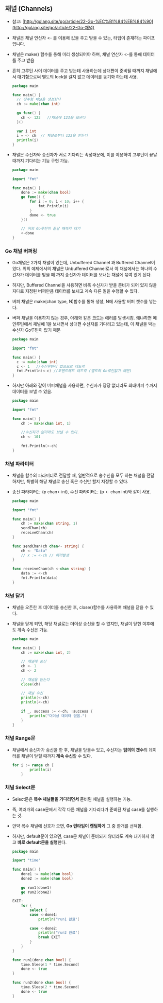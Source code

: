 ## 채널 (Channels)

- 참고: [http://golang.site/go/article/22-Go-%EC%B1%84%EB%84%90](http://golang.site/go/article/22-Go-채널)

- 채널은 채널 연산자 <- 를 이용해 값을 주고 받을 수 있는, 타입이 존재하는 파이프입니다.

- 채널은 make() 함수를 통해 미리 생성되어야 하며, 채널 연산자 <-를 통해 데이터를 주고 받음

- 흔히 고루틴 사이 데이터를 주고 받는데 사용하는데 상대편이 준비될 때까지 채널에서 대기함으로써 별도의 lock을 걸지 않고 데이터를 동기화 하는데 사용.

  ```go
  package main
   
  func main() {
    // 정수형 채널을 생성한다 
    ch := make(chan int)
   
    go func() {
      ch <- 123   //채널에 123을 보낸다
    }()
   
    var i int
    i = <- ch  // 채널로부터 123을 받는다
    println(i)
  }
  ```

- 채널은 수신자와 송신자가 서로 기다리는 속성때문에, 이를 이용하여 고루틴이 끝날 때까지 기다리는 기능 구현 가능.

  ```go
  package main
   
  import "fmt"
   
  func main() {
      done := make(chan bool)
      go func() {
          for i := 0; i < 10; i++ {
              fmt.Println(i)
          }
          done <- true
      }()
   
      // 위의 Go루틴이 끝날 때까지 대기
      <-done
  }
  ```



### Go 채널 버퍼링

- Go채널은 2가지 채널이 있는데, Unbuffered Channel 과 Buffered Channel이 있다. 위의 예제에서의 채널은 Unbuffered Channel로서 이 채널에서는 하나의 수긴자가 데이터를 받을 때 까지 송신자가 데이터를 보내는 채널에 묶여 있게 된다.

- 하지만, Buffered Channel을 사용하면 비록 수신자가 받을 준비가 되어 있지 않을지다로 지정된 버퍼만큼 데이터를 보내고 계속 다른 일을 수행할 수 있다.

- 버퍼 채널은 make(chan type, N)함수를 통해 생성, N에 사용할 버퍼 갯수를 넣는다.

- 버퍼 채널을 이용하지 않는 경우, 아래와 같은 코드는 에러를 발생시킴. 왜냐하면 메인루틴에서 채널에 1을 보내면서 상대편 수신자를 기다리고 있는데, 이 채널을 박는 수신자 Go루틴이 없기 때문

  ```go
  package main
   
  import "fmt"
   
  func main() {
    c := make(chan int)
    c <- 1   //수신루틴이 없으므로 데드락 
    fmt.Println(<-c) //코멘트해도 데드락 (별도의 Go루틴없기 때문)
  }
  ```

- 하지만 아래와 같이 버퍼채널을 사용하면, 수신자가 당장 없더라도 최대버퍼 수까지 데이터를 보낼 수 있음.

  ```go
  package main
   
  import "fmt"
   
  func main() {
      ch := make(chan int, 1)
   
      //수신자가 없더라도 보낼 수 있다.
      ch <- 101
   
      fmt.Println(<-ch)
  }
  ```



### 채널 파라미터

- 채널을 함수의 파라미터로 전달할 때, 일반적으로 송수신을 모두 하는 채널을 전달하지만, 특별히 해당 채널로 송신 혹은 수신만 할지 지정할 수 있다.

- 송신 파라미터는 (p chan<-int), 수신 파라미터는 (p <- chan int)와 같이 사용.

  ```go
  package main
   
  import "fmt"
   
  func main() {
      ch := make(chan string, 1)
      sendChan(ch)
      receiveChan(ch)
  }
   
  func sendChan(ch chan<- string) {
      ch <- "Data"
      // x := <-ch // 에러발생
  }
   
  func receiveChan(ch <-chan string) {
      data := <-ch
      fmt.Println(data)
  }
  ```



### 채널 닫기

- 채널을 오픈한 후 데이터를 송신한 후, close()함수를 사용하여 채널을 닫을 수 있다.

- 채널을 닫게 되면, 해당 채널로는 더이상 송신을 할 수 없지만, 채널이 닫힌 이후에도 계속 수신은 가능.

  ```go
  package main
   
  func main() {
      ch := make(chan int, 2)
       
      // 채널에 송신
      ch <- 1
      ch <- 2
       
      // 채널을 닫는다
      close(ch)
   
      // 채널 수신
      println(<-ch)
      println(<-ch)
       
      if _, success := <-ch; !success {
          println("더이상 데이타 없음.")
      }
  }
  ```

  

### 채널 Range문

- 채널에서 송신자가 송신을 한 후, 채널을 닫을수 있고, 수신자는 **임의의 갯수**의 데이터를 채널이 닫힐 때까지 **계속 수신**할 수 있다.

  ```go
  for i := range ch {
          println(i)
      }
  ```

  

### 채널 Select문

- Select문은 **복수 채널들을 기다리면서** 준비된 채널을 실행하는 기능. 

- 즉, 여러개의 case문에서 각각 다른 채널을 기다리다가 준비된 채널 case를 실행하는 것.

- 만약 복수 채널에 신호가 오면, **Go 런타임이 랜덤하게** 그 중 한개를 선택함.

- 하지만, default문이 있으면, case문 채널이 준비되지 않더라도 계속 대기하지 않고 **바로 default문을 실행**한다.

  ```go
  package main
   
  import "time"
   
  func main() {
      done1 := make(chan bool)
      done2 := make(chan bool)
   
      go run1(done1)
      go run2(done2)
   
  EXIT:
      for {
          select {
          case <-done1:
              println("run1 완료")
   
          case <-done2:
              println("run2 완료")
              break EXIT
          }
      }
  }
   
  func run1(done chan bool) {
      time.Sleep(1 * time.Second)
      done <- true
  }
   
  func run2(done chan bool) {
      time.Sleep(2 * time.Second)
      done <- true
  }
  ```

  



